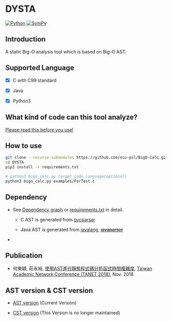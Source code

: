 # DYSTA
[![Python](https://img.shields.io/badge/python-3.6.5-blue.svg?style=popout)](https://www.python.org/downloads/release/python-360/)
[![SymPy](https://img.shields.io/badge/SymPy-1.3-brightgreen.svg?style=popout)](https://docs.sympy.org/1.3/index.html)
<!-- [![Jenkins Build Status](http://140.115.53.191:3334/buildStatus/icon?job=BigO-Calc)](http://140.115.53.191:3334/job/BigO-Calc/) -->


## Introduction
A static Big-O analysis tool which is based on Big-O AST.


## Supported Language
- [x] C with C99 standard
- [x] Java
- [x] Python3


## What kind of code can this tool analyze?
[Please read this before you use!][wiki]

[wiki]: https://github.com/ncu-psl/BigO-Calc/wiki


## How to use
```sh
git clone --recurse-submodules https://github.com/ncu-psl/BigO-Calc.git --depth=1
cd DYSTA
pip3 install -r requirements.txt

# python3 bigo_calc.py target_code Language(optional)
python3 bigo_calc.py examples/ForTest.c
```


## Dependency
* See [Dependency graph](https://github.com/ncu-psl/BigO-Calc/network/dependencies) or [requirements.txt](requirements.txt) in detail.

    * C AST is generated from [pycparser](https://github.com/eliben/pycparser)

    * Java AST is generated from [javalang](https://github.com/c2nes/javalang), ~~[javaparser](https://github.com/javaparser/javaparser)~~

-
## Publication

* 何東穎, 莊永裕, [使用AST進行靜態程式碼分析函式時間複雜度][TANET_2018_ABOAT], [Taiwan Academic Network Conference (TANET 2018)][TANET], Nov. 2018

[TANET_2018_ABOAT]:https://drive.google.com/file/d/1DI91vHIPUzVy0Eb6nXdoB3CwqWpJu9UB
[TANET]:https://cis.ncu.edu.tw/SeminarSys/activity/TANET2018/ 


## AST version & CST version
* [AST version](https://github.com/ncu-psl/BigO-Calc/tree/master) (Current Version)

* [CST version](https://github.com/ncu-psl/BigO-Calc/tree/CST) (This Version is no longer maintained)

